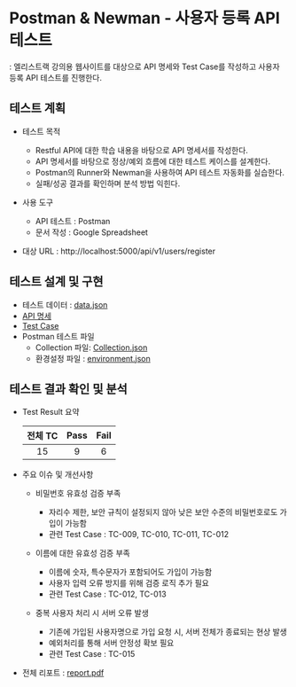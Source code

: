 # Postman & Newman - 사용자 등록 API 테스트
: 엘리스트랙 강의용 웹사이트를 대상으로 API 명세와 Test Case를 작성하고 사용자 등록 API 테스트를 진행한다.

## 테스트 계획  
* 테스트 목적
  - Restful API에 대한 학습 내용을 바탕으로 API 명세서를 작성한다.
  - API 명세서를 바탕으로 정상/예외 흐름에 대한 테스트 케이스를 설계한다.
  - Postman의 Runner와 Newman을 사용하여 API 테스트 자동화를 실습한다.
  - 실패/성공 결과를 확인하며 분석 방법 익힌다.

* 사용 도구
  * API 테스트 : Postman
  * 문서 작성 : Google Spreadsheet

* 대상 URL : http://localhost:5000/api/v1/users/register
  
## 테스트 설계 및 구현
* 테스트 데이터 : [data.json](https://github.com/hy-git-111/Quality-Assurance/blob/main/practice_postman/data.json)
* [API 명세](https://github.com/hy-git-111/Quality-Assurance/blob/main/practice_postman/API%20%EB%AA%85%EC%84%B8.pdf)
* [Test Case](https://github.com/hy-git-111/Quality-Assurance/blob/main/practice_postman/Test%20Case.pdf)
* Postman 테스트 파일
  * Collection 파일: [Collection.json](https://github.com/hy-git-111/Quality-Assurance/blob/main/practice_postman/collection.json)
  * 환경설정 파일 : [environment.json](https://github.com/hy-git-111/Quality-Assurance/blob/main/practice_postman/environment.json)

## 테스트 결과 확인 및 분석
* Test Result 요약
   
   |전체 TC|Pass|Fail|
   |:--:|:--:|:--:|
   |15|9|6|

* 주요 이슈 및 개선사항
  * 비밀번호 유효성 검증 부족
    - 자리수 제한, 보안 규칙이 설정되지 않아 낮은 보안 수준의 비밀번호로도 가입이 가능함
    - 관련 Test Case : TC-009, TC-010, TC-011, TC-012
  
  * 이름에 대한 유효성 검증 부족
    - 이름에 숫자, 특수문자가 포함되어도 가입이 가능함
    - 사용자 입력 오류 방지를 위해 검증 로직 추가 필요
    - 관련 Test Case : TC-012, TC-013
  
  * 중복 사용자 처리 시 서버 오류 발생
    - 기존에 가입된 사용자명으로 가입 요청 시, 서버 전체가 종료되는 현상 발생
    - 예외처리를 통해 서버 안정성 확보 필요
    - 관련 Test Case : TC-015

* 전체 리포트 : [report.pdf](https://github.com/hy-git-111/Quality-Assurance/blob/main/practice_postman/report.pdf)